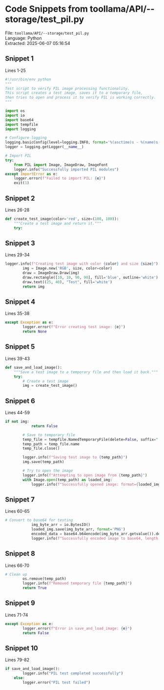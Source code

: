 # Code Snippets from toollama/API/--storage/test_pil.py

File: `toollama/API/--storage/test_pil.py`  
Language: Python  
Extracted: 2025-06-07 05:16:54  

## Snippet 1
Lines 1-25

```Python
#!/usr/bin/env python
"""
Test script to verify PIL image processing functionality.
This script creates a test image, saves it to a temporary file,
then tries to open and process it to verify PIL is working correctly.
"""

import os
import io
import base64
import tempfile
import logging

# Configure logging
logging.basicConfig(level=logging.INFO, format='%(asctime)s - %(name)s - %(levelname)s - %(message)s')
logger = logging.getLogger(__name__)

# Import PIL
try:
    from PIL import Image, ImageDraw, ImageFont
    logger.info("Successfully imported PIL modules")
except ImportError as e:
    logger.error(f"Failed to import PIL: {e}")
    exit(1)
```

## Snippet 2
Lines 26-28

```Python
def create_test_image(color='red', size=(100, 100)):
    """Create a test image and return it."""
    try:
```

## Snippet 3
Lines 29-34

```Python
logger.info(f"Creating test image with color {color} and size {size}")
        img = Image.new('RGB', size, color=color)
        draw = ImageDraw.Draw(img)
        draw.rectangle([10, 10, 90, 90], fill='blue', outline='white')
        draw.text((25, 40), "Test", fill='white')
        return img
```

## Snippet 4
Lines 35-38

```Python
except Exception as e:
        logger.error(f"Error creating test image: {e}")
        return None
```

## Snippet 5
Lines 39-43

```Python
def save_and_load_image():
    """Save a test image to a temporary file and then load it back."""
    try:
        # Create a test image
        img = create_test_image()
```

## Snippet 6
Lines 44-59

```Python
if not img:
            return False

        # Save to temporary file
        temp_file = tempfile.NamedTemporaryFile(delete=False, suffix=".png")
        temp_path = temp_file.name
        temp_file.close()

        logger.info(f"Saving test image to {temp_path}")
        img.save(temp_path)

        # Try to open the image
        logger.info(f"Attempting to open image from {temp_path}")
        with Image.open(temp_path) as loaded_img:
            logger.info(f"Successfully opened image: format={loaded_img.format}, size={loaded_img.size}, mode={loaded_img.mode}")
```

## Snippet 7
Lines 60-65

```Python
# Convert to base64 for testing
            img_byte_arr = io.BytesIO()
            loaded_img.save(img_byte_arr, format='PNG')
            encoded_data = base64.b64encode(img_byte_arr.getvalue()).decode('utf-8')
            logger.info(f"Successfully encoded image to base64, length: {len(encoded_data)}")
```

## Snippet 8
Lines 66-70

```Python
# Clean up
        os.remove(temp_path)
        logger.info(f"Removed temporary file {temp_path}")
        return True
```

## Snippet 9
Lines 71-74

```Python
except Exception as e:
        logger.error(f"Error in save_and_load_image: {e}")
        return False
```

## Snippet 10
Lines 79-82

```Python
if save_and_load_image():
        logger.info("PIL test completed successfully")
    else:
        logger.error("PIL test failed")
```

